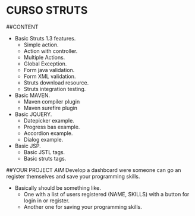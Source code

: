 # CURSO STRUTS
##CONTENT
* Basic Struts 1.3 features.
    * Simple action. 
    * Action with controller.
    * Multiple Actions.
    * Global Exception.
    * Form java validation.
    * Form XML validation.
    * Struts download resource.
    * Struts integration testing.
* Basic MAVEN.
    * Maven compiler plugin
    * Maven surefire plugin
* Basic JQUERY.
    * Datepicker example.
    * Progress bas example.
    * Accordion example.
    * Dialog example.
* Basic JSP.
    * Basic JSTL tags.
    * Basic struts tags.

##YOUR PROJECT
_AIM_ Develop a dashboard were someone can go an register themselves and save your programming skills.
* Basically should be something like.
    * One with a list of users registered (NAME, SKILLS) with a button for login in or register.
    * Another one for saving your programming skills.
